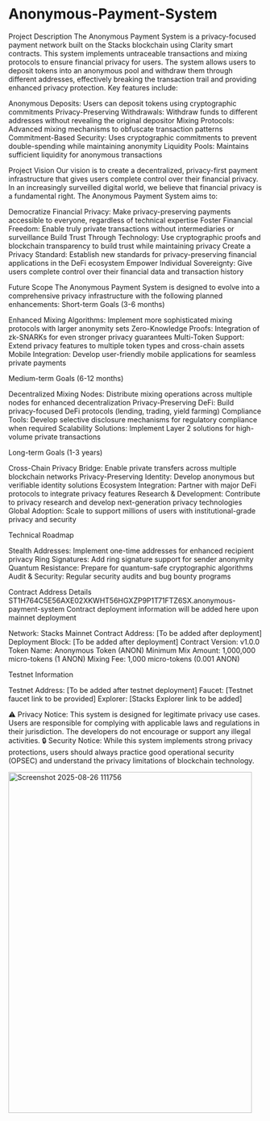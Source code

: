 # Anonymous-Payment-System

Project Description
The Anonymous Payment System is a privacy-focused payment network built on the Stacks blockchain using Clarity smart contracts. This system implements untraceable transactions and mixing protocols to ensure financial privacy for users. The system allows users to deposit tokens into an anonymous pool and withdraw them through different addresses, effectively breaking the transaction trail and providing enhanced privacy protection.
Key features include:

Anonymous Deposits: Users can deposit tokens using cryptographic commitments
Privacy-Preserving Withdrawals: Withdraw funds to different addresses without revealing the original depositor
Mixing Protocols: Advanced mixing mechanisms to obfuscate transaction patterns
Commitment-Based Security: Uses cryptographic commitments to prevent double-spending while maintaining anonymity
Liquidity Pools: Maintains sufficient liquidity for anonymous transactions

Project Vision
Our vision is to create a decentralized, privacy-first payment infrastructure that gives users complete control over their financial privacy. In an increasingly surveilled digital world, we believe that financial privacy is a fundamental right. The Anonymous Payment System aims to:

Democratize Financial Privacy: Make privacy-preserving payments accessible to everyone, regardless of technical expertise
Foster Financial Freedom: Enable truly private transactions without intermediaries or surveillance
Build Trust Through Technology: Use cryptographic proofs and blockchain transparency to build trust while maintaining privacy
Create a Privacy Standard: Establish new standards for privacy-preserving financial applications in the DeFi ecosystem
Empower Individual Sovereignty: Give users complete control over their financial data and transaction history

Future Scope
The Anonymous Payment System is designed to evolve into a comprehensive privacy infrastructure with the following planned enhancements:
Short-term Goals (3-6 months)

Enhanced Mixing Algorithms: Implement more sophisticated mixing protocols with larger anonymity sets
Zero-Knowledge Proofs: Integration of zk-SNARKs for even stronger privacy guarantees
Multi-Token Support: Extend privacy features to multiple token types and cross-chain assets
Mobile Integration: Develop user-friendly mobile applications for seamless private payments

Medium-term Goals (6-12 months)

Decentralized Mixing Nodes: Distribute mixing operations across multiple nodes for enhanced decentralization
Privacy-Preserving DeFi: Build privacy-focused DeFi protocols (lending, trading, yield farming)
Compliance Tools: Develop selective disclosure mechanisms for regulatory compliance when required
Scalability Solutions: Implement Layer 2 solutions for high-volume private transactions

Long-term Goals (1-3 years)

Cross-Chain Privacy Bridge: Enable private transfers across multiple blockchain networks
Privacy-Preserving Identity: Develop anonymous but verifiable identity solutions
Ecosystem Integration: Partner with major DeFi protocols to integrate privacy features
Research & Development: Contribute to privacy research and develop next-generation privacy technologies
Global Adoption: Scale to support millions of users with institutional-grade privacy and security

Technical Roadmap

Stealth Addresses: Implement one-time addresses for enhanced recipient privacy
Ring Signatures: Add ring signature support for sender anonymity
Quantum Resistance: Prepare for quantum-safe cryptographic algorithms
Audit & Security: Regular security audits and bug bounty programs

Contract Address Details
ST1H764C5E56AXE02XKWHT56HGXZP9P1T71FTZ6SX.anonymous-payment-system
Contract deployment information will be added here upon mainnet deployment

Network: Stacks Mainnet
Contract Address: [To be added after deployment]
Deployment Block: [To be added after deployment]
Contract Version: v1.0.0
Token Name: Anonymous Token (ANON)
Minimum Mix Amount: 1,000,000 micro-tokens (1 ANON)
Mixing Fee: 1,000 micro-tokens (0.001 ANON)

Testnet Information

Testnet Address: [To be added after testnet deployment]
Faucet: [Testnet faucet link to be provided]
Explorer: [Stacks Explorer link to be added]


⚠️ Privacy Notice: This system is designed for legitimate privacy use cases. Users are responsible for complying with applicable laws and regulations in their jurisdiction. The developers do not encourage or support any illegal activities.
🔒 Security Notice: While this system implements strong privacy protections, users should always practice good operational security (OPSEC) and understand the privacy limitations of blockchain technology.


<img width="483" height="677" alt="Screenshot 2025-08-26 111756" src="https://github.com/user-attachments/assets/9138f353-71d1-4da8-8baa-a402c0100c7c" />
